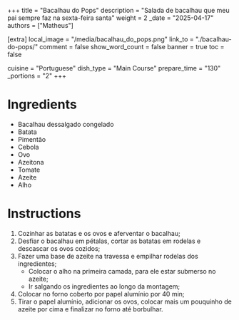 +++
title = "Bacalhau do Pops"
description = "Salada de bacalhau que meu pai sempre faz na sexta-feira santa"
weight = 2
_date = "2025-04-17"
authors = ["Matheus"]



[extra]
local_image = "/media/bacalhau_do_pops.png"
link_to = "./bacalhau-do-pops/"
comment = false
show_word_count = false
banner = true
toc = false

cuisine = "Portuguese"
dish_type = "Main Course"
prepare_time = "130"
_portions = "2"
+++

# Ingredients
- Bacalhau dessalgado congelado
- Batata
- Pimentão
- Cebola
- Ovo
- Azeitona
- Tomate
- Azeite
- Alho

# Instructions
1. Cozinhar as batatas e os ovos e aferventar o bacalhau;
2. Desfiar o bacalhau em pétalas, cortar as batatas em rodelas e descascar os ovos cozidos;
3. Fazer uma base de azeite na travessa e empilhar rodelas dos ingredientes;
	- Colocar o alho na primeira camada, para ele estar submerso no azeite;
	- Ir salgando os ingredientes ao longo da montagem;
4. Colocar no forno coberto por papel alumínio por 40 min;
5. Tirar o papel alumínio, adicionar os ovos, colocar mais um pouquinho de azeite por cima e finalizar no forno até borbulhar.